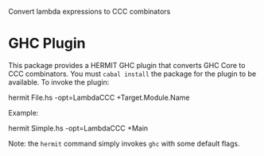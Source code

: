 Convert lambda expressions to CCC combinators

# GHC Plugin

This package provides a HERMIT GHC plugin that converts
GHC Core to CCC combinators. You must `cabal install` the
package for the plugin to be available. To invoke the plugin:

hermit File.hs -opt=LambdaCCC +Target.Module.Name

Example:

hermit Simple.hs -opt=LambdaCCC +Main

Note: the `hermit` command simply invokes `ghc` with some
default flags.
